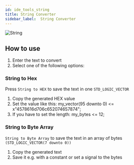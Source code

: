 ```yaml
---
id: ide_tools_string
title: String Converter
sidebar_label:  String Converter
---
```


![String](/img/ide/String.png)

## How to use
1. Enter the text to convert
2. Select one of the following options:

### String to Hex
Press `String to HEX` to save the text in one `STD_LOGIC_VECTOR`
1. Copy the generated HEX value
2. Set the value like this: my_vector(95 downto 0) <= x"4578616d706c652074657874";
3. If you have to set the length: my_bytes <= 12;

### String to Byte Array
`String to Byte Array` to save the text in an array of bytes `(STD_LOGIC_VECTOR(7 downto 0))`
1. Copy the generated text
2. Save it e.g. with a constant or set a signal to the bytes